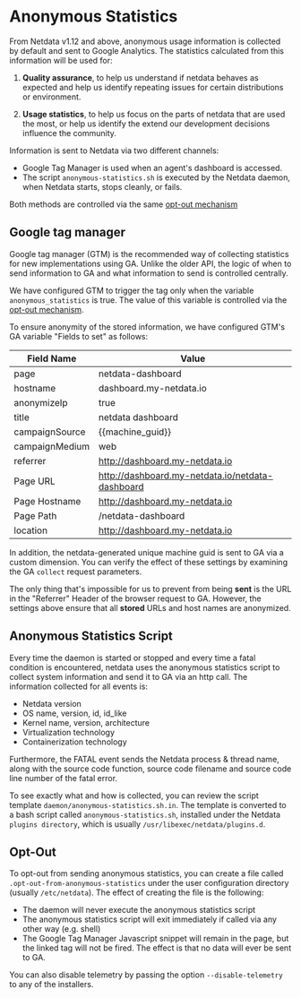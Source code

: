 # Anonymous Statistics

From Netdata v1.12 and above, anonymous usage information is collected by default and sent to Google Analytics. 
The statistics calculated from this information will be used for:

1. **Quality assurance**, to help us understand if netdata behaves as expected and help us identify repeating issues for certain distributions or environment.

2. **Usage statistics**, to help us focus on the parts of netdata that are used the most, or help us identify the extend our development decisions influence the community.

Information is sent to Netdata via two different channels:
- Google Tag Manager is used when an agent's dashboard is accessed.
- The script `anonymous-statistics.sh` is executed by the Netdata daemon, when Netdata starts, stops cleanly, or fails.

Both methods are controlled via the same [opt-out mechanism](#opt-out)

## Google tag manager

Google tag manager (GTM) is the recommended way of collecting statistics for new implementations using GA. Unlike the older API, the logic of when to send information to GA and what information to send is controlled centrally.

We have configured GTM to trigger the tag only when the variable `anonymous_statistics` is true. The value of this variable is controlled via the [opt-out mechanism](#opt-out).

To ensure anonymity of the stored information, we have configured GTM's GA variable "Fields to set" as follows: 

|Field Name|Value
|---|---
|page|netdata-dashboard
|hostname|dashboard.my-netdata.io
|anonymizeIp|true
|title|netdata dashboard
|campaignSource|{{machine_guid}}
|campaignMedium|web
|referrer|http://dashboard.my-netdata.io
|Page URL|http://dashboard.my-netdata.io/netdata-dashboard
|Page Hostname|http://dashboard.my-netdata.io
|Page Path|/netdata-dashboard
|location|http://dashboard.my-netdata.io

In addition, the netdata-generated unique machine guid is sent to GA via a custom dimension.
You can verify the effect of these settings by examining the GA `collect` request parameters.

The only thing that's impossible for us to prevent from being **sent** is the URL in the "Referrer" Header of the browser request to GA. However, the settings above ensure that all **stored** URLs and host names are anonymized.

## Anonymous Statistics Script

Every time the daemon is started or stopped and every time a fatal condition is encountered, netdata uses the anonymous statistics script to collect system information and send it to GA via an http call. The information collected for all events is:
 - Netdata version
 - OS name, version, id, id_like
 - Kernel name, version, architecture
 - Virtualization technology 
 - Containerization technology 

Furthermore, the FATAL event sends the Netdata process & thread name, along with the source code function, source code filename and source code line number of the fatal error.
 
To see exactly what and how is collected, you can review the script template `daemon/anonymous-statistics.sh.in`. The template is converted to a bash script called `anonymous-statistics.sh`, installed under the Netdata `plugins directory`, which is usually `/usr/libexec/netdata/plugins.d`. 

## Opt-Out

To opt-out from sending anonymous statistics, you can create a file called `.opt-out-from-anonymous-statistics` under the user configuration directory (usually `/etc/netdata`). The effect of creating the file is the following:
- The daemon will never execute the anonymous statistics script
- The anonymous statistics script will exit immediately if called via any other way (e.g. shell)
- The Google Tag Manager Javascript snippet will remain in the page, but the linked tag will not be fired. The effect is that no data will ever be sent to GA. 

You can also disable telemetry by passing the option `--disable-telemetry` to any of the installers.